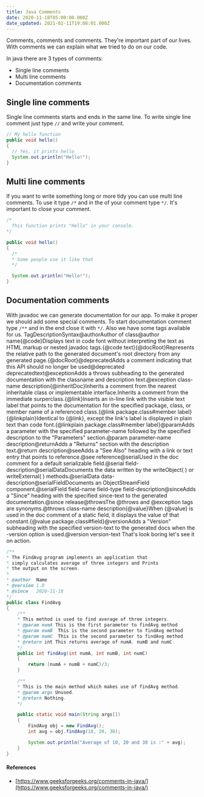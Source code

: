 ```yaml
---
title: Java Comments
date: 2020-11-18T05:00:00.000Z
date_updated: 2021-02-11T19:08:01.000Z
---
```


Comments, comments and comments. They're important part of our lives. With comments we can explain what we tried to do on our code.

In java there are 3 types of comments:

- Single line comments
- Multi line comments
- Documentation comments

## Single line comments

Single line comments starts and ends in the same line. To write single line comment just type `//` and write your comment.
```java
// My hello function
public void hello()
{
  // Yes, it prints hello
  System.out.println("Hello!");
}
```
    

## Multi line comments

If you want to write something long or more tidy you can use multi line comments. To use it type `/*` and in the of your comment type `*/`. It's important to close your comment.
```java
/*
  This function prints "Hello" in your console.
*/

public void hello()
{
  /*
  * Some people use it like that
  */

  System.out.println("Hello!");
}
```

## Documentation comments

With javadoc we can generate documentation for our app. To make it proper we should add some special comments. To start documentation comment type `/**` and in the end close it with `*/`. Also we have some tags available for us.
TagDescriptionSyntax@authorAuthor of class@author name{@code}Displays text in code font without interpreting the text as HTML markup or nested javadoc tags.{@code text}{@docRoot}Represents the relative path to the generated document's root directory from any generated page.{@docRoot}@deprecatedAdds a comment indicating that this API should no longer be used@deprecated deprecatedtext@exceptionAdds a throws subheading to the generated documentation with the classname and description text.@exception class-name description{@inheritDoc}Inherits a comment from the nearest inheritable class or implementable interface.Inherits a comment from the immediate surperclass.{@link}Inserts an in-line link with the visible text label that points to the documentation for the specified package, class, or member name of a referenced class.{@link package.class#member label}{@linkplain}Identical to {@link}, except the link's label is displayed in plain text than code font.{@linkplain package.class#member label}@paramAdds a parameter with the specified parameter-name followed by the specified description to the "Parameters" section.@param parameter-name description@returnAdds a "Returns" section with the description text.@return description@seeAdds a "See Also" heading with a link or text entry that points to reference.@see reference@serialUsed in the doc comment for a default serializable field.@serial field-description@serialDataDocuments the data written by the writeObject( ) or writeExternal( ) methods.@serialData data-description@serialFieldDocuments an ObjectStreamField component.@serialField field-name field-type field-description@sinceAdds a "Since" heading with the specified since-text to the generated documentation.@since release@throwsThe @throws and @exception tags are synonyms.@throws class-name description{@value}When {@value} is used in the doc comment of a static field, it displays the value of that constant.{@value package.class#field}@versionAdds a "Version" subheading with the specified version-text to the generated docs when the -version option is used.@version version-text
That's look boring let's see it on action.
```java
/**
* The FindAvg program implements an application that
* simply calculates average of three integers and Prints
* the output on the screen.
*
* @author  Name
* @version 1.0
* @since   2020-11-18
*/
public class FindAvg
{
    /**
    * This method is used to find average of three integers.
    * @param numA This is the first parameter to findAvg method
    * @param numB  This is the second parameter to findAvg method
    * @param numC  This is the second parameter to findAvg method
    * @return int This returns average of numA, numB and numC.
    */
    public int findAvg(int numA, int numB, int numC)
    {
        return (numA + numB + numC)/3;
    }

    /**
    * This is the main method which makes use of findAvg method.
    * @param args Unused.
    * @return Nothing.
    */

    public static void main(String args[])
    {
        FindAvg obj = new FindAvg();
        int avg = obj.findAvg(10, 20, 30);

        System.out.println("Average of 10, 20 and 30 is :" + avg);
    }
}
```

#### References

- [https://www.geeksforgeeks.org/comments-in-java/](https://www.geeksforgeeks.org/comments-in-java/)
